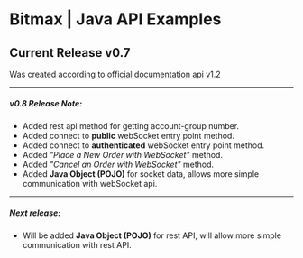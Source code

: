 Bitmax | Java API Examples
==============================================

Current Release v0.7
----------------------------------------------

Was created according to 
[official documentation api v1.2](https://github.com/bitmax-exchange/api-doc/blob/master/bitmax-api-doc-v1.2.md)

----------------------------------------------
##### v0.8 Release Note:
* Added rest api method for getting account-group number.
* Added connect to **public** webSocket entry point method.
* Added connect to **authenticated** webSocket entry point method.
* Added *"Place a New Order with WebSocket"* method.
* Added *"Cancel an Order with WebSocket"* method.
* Added **Java Object (POJO)** for socket data, allows more simple communication with webSocket api.

----------------------------------------------
##### Next release:
* Will be added **Java Object (POJO)** for rest API, will allow more simple communication with rest API.
